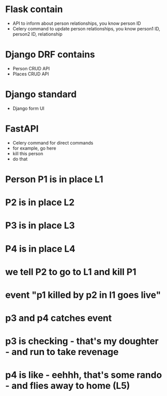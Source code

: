 # Flask contain
- API to inform about person relationships, you know person ID
- Celery command to update person relationships, you know person1 ID, person2 ID, relationship
# Django DRF contains
- Person CRUD API
- Places CRUD API
# Django standard
- Django form UI
# FastAPI 
- Celery command for direct commands 
- for example, go here
- kill this person
- do that

# Person P1 is in place L1
# P2 is in place L2
# P3 is in place L3
# P4 is in place L4
# we tell P2 to go to L1 and kill P1
# event "p1 killed by p2 in l1 goes live"
# p3 and p4 catches event
# p3 is checking - that's my doughter - and run to take revenage
# p4 is like - eehhh, that's some rando - and flies away to home (L5)
